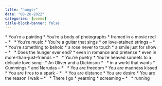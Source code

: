 ```yaml
---
title: "hunger"
date: "08-28-2022"
categories: [poems]
title-block-banner: false
---
```


<div class = "poem">
* You’re a painting
* You’re a body of photographs
* framed in a movie reel –
* &nbsp;
* You’re music
* You’re a guitar that sings
* on love-stained strings –
* &nbsp;
* You’re something to behold
* a rose never to touch
* a smile just for show –
* &nbsp;
* Does the hunger ever end?
* even in romance and pretense
* even in more-than-just–friends –
* &nbsp;
* You’re poetry
* You’re heaved sonnets to a delicate love song–
* An Oliver and a Dickinson
* &nbsp;
* in a world that wants
* Cummings 
* and Nerudas –
* &nbsp;
* You are freedom
* You are madness kissed
* You are fires to a spark –
* &nbsp;
* You are distance
* You are desire
* You are the reason I walk –
* &nbsp;
* There I go
* yearning
* screaming –
* &nbsp;
* running
</div>